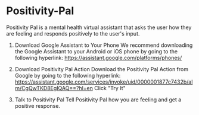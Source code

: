 # Positivity-Pal

Positivity Pal is a mental health virtual assistant that asks the user how they are feeling and responds positively to the user's input.

1. Download Google Assistant to Your Phone
We recommend downloading the Google Assistant to your Android or iOS phone by going to the following hyperlink: https://assistant.google.com/platforms/phones/

2. Download Positivity Pal Action
Download the Positivity Pal Action from Google by going to the following hyperlink: https://assistant.google.com/services/invoke/uid/0000001877c7432b/alm/CgQwTKD8EgIQAQ==?hl=en
Click "Try It"

3. Talk to Positivity Pal
Tell Positivity Pal how you are feeling and get a positive response.
